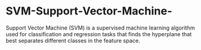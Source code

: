 # SVM-Support-Vector-Machine-
Support Vector Machine (SVM) is a supervised machine learning algorithm used for classification and regression tasks that finds the hyperplane that best separates different classes in the feature space.
